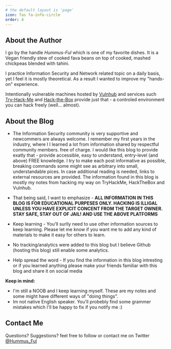 ```yaml
---
# the default layout is 'page'
icon: fas fa-info-circle
order: 4
---
```



## About the Author
I go by the handle *Hummus-Ful* which is one of my favorite dishes. It is a Vegan friendly stew of 
cooked fava beans on top of cooked, mashed chickpeas blended with tahini.

I practice Information Security and Network related topic on a daily basis, yet I feel it is mostly theoretical. As a result I wanted to improve my "hands-on" experience. 

Intentionally vulnerable machines hosted by [Vulnhub](https://www.vulnhub.com/) 
and services such [Try-Hack-Me](https://tryhackme.com/) and [Hack-the-Box](https://www.hackthebox.eu/) provide just that - a controled environment you can hack freely (well... almost).




## About the Blog
* The Information Security community is very supportive and newcommers are always welcome. I remember my first years in the industry, where I I learned a lot from information shared by respectful community members. free of charge.
I would like this blog to provide exatly that - provide accessible, easy to understand, entry-level (and above) FREE knowledge. 
I try to make each post informative as possible, breaking commands some might see as arbitrary into small, understandable pices. 
In case additional reading is needed, links to external resources are provided.
The information found in this blog is mostly my notes from hacking my way on TryHackMe, HackTheBox and Vulnhub.

* That being said, I want to emphasize - **ALL INFORMATION IN THIS BLOG IS FOR EDUCATIONAL PURPESES ONLY. 
HACKING IS ILLIGAL UNLESS YOU HAVE EXPLICIT CONCENT FROM THE TARGET OWNER. STAY SAFE, STAY OUT OF JAIL! AND USE THE ABOVE PLATFORMS**

* Keep learning - You'll surlly need to use other information sources to keep learning. Please let me know if you want me to add any kind of materials to make it easy for others to learn.

* No tracking/analytics were added to this blog but I believe Github (hosting this blog) still enable some analytics. 

* Help spread the word - If you find the information in this blog intresting or if you learned anything please make your friends familiar with this blog and share it on social media

**Keep in mind:**
* I'm still a NOOB and I keep learning myself. These are my notes and some might have different ways of "doing things".
* Im not native English speaker. You'll probebly find some grammer mistakes which I'll be happy to fix if you notify me :)

## Contact Me
Questions? Suggestions? feel free to follow or contact me on Twitter [@Hummus_Ful](https://twitter.com/hummus_ful)
